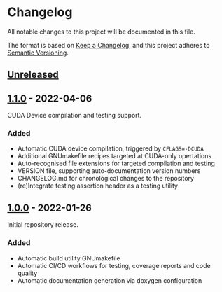 # Changelog
All notable changes to this project will be documented in this file.

The format is based on [Keep a Changelog](https://keepachangelog.com/en/1.0.0/),
and this project adheres to [Semantic Versioning](https://semver.org/spec/v2.0.0.html).

## [Unreleased]

## [1.1.0] - 2022-04-06
CUDA Device compilation and testing support.

### Added
- Automatic CUDA device compilation, triggered by `CFLAGS=-DCUDA`
- Additional GNUmakefile recipes targeted at CUDA-only opertations
- Auto-recognised file extensions for targeted compilation and testing
- VERSION file, supporting auto-documentation version numbers
- CHANGELOG.md for chronological changes to the repository
- (re)Integrate testing assertion header as a testing utility

## [1.0.0] - 2022-01-26
Initial repository release.

### Added
- Automatic build utility GNUmakefile
- Automatic CI/CD workflows for testing, coverage reports and code quality
- Automatic documentation generation via doxygen configuration

[Unreleased]: https://github.com/olivierlacan/keep-a-changelog/compare/v1.1.0...HEAD
[1.1.0]: https://github.com/olivierlacan/keep-a-changelog/compare/v1.0.0...v1.1.0
[1.0.0]: https://github.com/olivierlacan/keep-a-changelog/releases/tag/v1.0.0
